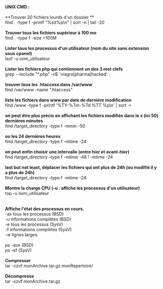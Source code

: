 <br>**UNIX CMD :**
<br>
<br>**Trouver 20 fichiers lourds d'un dossier **
<br>find .  -type f -printf "%s\t%p\n" | sort -n | tail -20
<br>
<br>**Trouver tous les fichiers supérieur à 100 mo**
<br>find . -type f -size +100M
<br>
<br>**Lister tous les processus d'un utilisateur (nom du site sans extension sous cpanel)**
<br>lsof -u nom_utilisateur
<br>
<br>**Lister les fichiers php qui contiennent un des 3 mot clefs**
<br>grep --include "*.php" -rlE 'viagra|pharma|hacked' .
<br>
<br>**trouver tous les .htaccess dans /var/www**
<br>find /var/www -name ".htaccess"
<br>
<br>**liste les fichiers dans www par date de dernière modification**
<br>find /www -type f -printf '%TY-%Tm-%Td %TT %p\n' | sort -r
<br>
<br>**on peut être plus précis en affichant les fichiers modifiés dans le x (ici 50) dernières minutes**
<br>find /target_directory -type f -mmin -50
<br>
<br>**ou les 24 dernières heures**
<br>find /target_directory -type f -mtime -24
<br>
<br>**on peut enfin choisir une intervalle (entre hier et avant-hier)**
<br>find /target_directory -type f -mtime -48 ! -mtime -24
<br>
<br>**last but not least, déplacer les fichiers qui ont plus de 24h (ou modifié il y a plus de 24h)**
<br>find /target_directory -type f -mtime -24
<br>
<br>**Montre la charge CPU (-u : affiche les processus d'un utilisateur)**
<br>top -u nom_utilisateur
<br>
<br>
<br>**Affiche l'état des processus en cours.**
<br>-ax tous les processus (BSD)
<br>-u informations complètes (BSD)
<br>-e tous les processus (SysV)
<br>-f informations complètes (SysV)
<br>-w lignes larges.
<br>
<br>ps -aux   (BSD)
<br>ps -ef    (SysV)
<br>
<br>**Compresser**
<br>tar -czvf monArchive.tar.gz monRepertoire/
<br>
<br>**Décompresse**
<br>tar -xzvf monArchive.tar.gz


